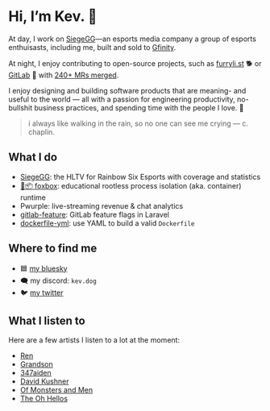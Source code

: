 # Hi, I’m Kev. 👋

At day, I work on [SiegeGG](https://siege.gg/)—an esports media company a group of esports enthuisasts, including me, built and sold to [Gfinity](https://www.gfinityplc.com/).

At night, I enjoy contributing to open-source projects, such as [furryli.st](https://github.com/strideynet/bsky-furry-feed) 🐕 or [GitLab](https://about.gitlab.com) 🦊 with [240+ MRs merged](https://about.gitlab.com/releases/2021/12/22/gitlab-14-6-released/#mvp).

I enjoy designing and building software products that are meaning- and useful to the world — all with a passion for engineering productivity, no-bullshit business practices, and spending time with the people I love. 🧡

> i always like walking in the rain, so no one can see me crying — c. chaplin.

## What I do

- [SiegeGG](https://siege.gg/): the HLTV for Rainbow Six Esports with coverage and statistics
- [🦊📦 foxbox](https://github.com/codingpa-ws/foxbox): educational rootless process isolation (aka. container) runtime
- Pwurple: live-streaming revenue & chat analytics
- [gitlab-feature](https://gitlab.com/codingpaws/gitlab-feature): GitLab feature flags in Laravel
- [dockerfile-yml](https://gitlab.com/codingpaws/dockerfile-yml): use YAML to build a valid `Dockerfile`

## Where to find me

- 🟦 [my bluesky](https://bsky.app/profile/woof.bsky.social)
- 🗨 my discord: `kev.dog`
- 🐦 [my twitter](https://twitter.com/kevslashnull/)

## What I listen to

Here are a few artists I listen to a lot at the moment:

- [Ren](https://genius.com/artists/Ren)
- [Grandson](https://genius.com/artists/Grandson)
- [347aiden](https://genius.com/artists/347aidan)
- [David Kushner](https://genius.com/artists/David-kushner)
- [Of Monsters and Men](https://genius.com/artists/Of-monsters-and-men)
- [The Oh Hellos](https://genius.com/artists/The-oh-hellos)

<!--
**KevSlashNull/KevSlashNull** is a ✨ _special_ ✨ repository because its `README.md` (this file) appears on your GitHub profile.

Here are some ideas to get you started:

- 🔭 I’m currently working on ...
- 🌱 I’m currently learning ...
- 👯 I’m looking to collaborate on ...
- 🤔 I’m looking for help with ...
- 💬 Ask me about ...
- 📫 How to reach me: ...
- 😄 Pronouns: ...
- ⚡ Fun fact: ...
-->
